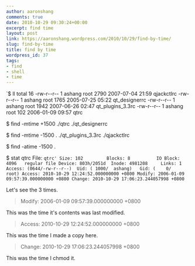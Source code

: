 ```yaml
---
author: aaronshang
comments: true
date: 2010-10-29 09:30:24+00:00
excerpt: find time
layout: post
link: https://aaronshang.wordpress.com/2010/10/29/find-by-time/
slug: find-by-time
title: find by time
wordpress_id: 37
tags:
- find
- shell
- time
---
```


`$ ll
total 16
-rw-r--r-- 1 ashang root 2790 2007-07-04 21:59 qjackctlrc
-rw-r--r-- 1 ashang root 1765 2005-07-25 05:22 qt_designerrc
-rw-r--r-- 1 ashang root 1942 2007-06-26 02:47 qt_plugins_3.3rc
-rw-r--r-- 1 ashang root  102 2006-01-09 09:57 qtrc

$ find -mtime +1500
./qtrc
./qt_designerrc

$ find -mtime -1500
.
./qt_plugins_3.3rc
./qjackctlrc

$ find -atime -1500
.

$ stat qtrc
  File: `qtrc'
  Size: 102       	Blocks: 8          IO Block: 4096   regular file
Device: 803h/2051d	Inode: 4981208     Links: 1
Access: (0644/-rw-r--r--)  Uid: ( 1000/  ashang)   Gid: (    0/    root)
Access: 2010-10-29 12:24:52.000000000 +0800
Modify: 2006-01-09 09:57:39.000000000 +0800
Change: 2010-10-29 17:06:23.244057998 +0800`


Let's see the 3 times.





<blockquote>Modify: 2006-01-09 09:57:39.000000000 +0800</blockquote>





This was the time it's contents was last modified.





<blockquote>Access: 2010-10-29 12:24:52.000000000 +0800</blockquote>





This was the time I made a copy here.






<blockquote>Change: 2010-10-29 17:06:23.244057998 +0800</blockquote>





This was the time I chmod it.

